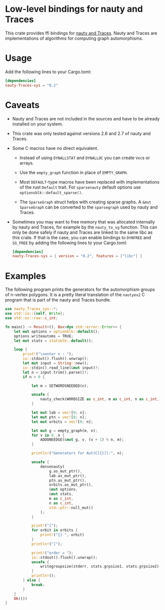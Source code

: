 # Low-level bindings for nauty and Traces

This crate provides ffi bindings for
[nauty and Traces](http://pallini.di.uniroma1.it/).
Nauty and Traces are implementations of algorithms for computing graph
automorphisms.

# Usage

Add the following lines to your Cargo.toml:

```toml
[dependencies]
nauty-Traces-sys = "0.2"
```

# Caveats

* Nauty and Traces are not included in the sources and have to be
  already installed on your system.

* This crate was only tested against versions 2.6 and 2.7 of nauty and
  Traces.

* Some C macros have no direct equivalent.

    - Instead of using `DYNALLSTAT` and `DYNALLOC` you can create
      `Vec`s or arrays.

    - Use the `empty_graph` function in place of `EMPTY_GRAPH`.

    - Most `DEFAULT`-type macros have been replaced with
      implementations of the rust `Default` trait. For `sparsenauty`
      default options use `optionsblk::default_sparse()`.

    - The `SparseGraph` struct helps with creating sparse graphs. A
      `&mut SparseGraph` can be converted to the `sparsegraph` used by
      nauty and Traces.

* Sometimes you may want to free memory that was allocated internally
  by nauty and Traces, for example by the `nauty_to_sg` function. This
  can only be done safely if nauty and Traces are linked to the same
  libc as this crate. If that is the case, you can enable bindings to
  `DYNFREE` and `SG_FREE` by adding the following lines to your
  Cargo.toml:

  ```toml
  [dependencies]
  nauty-Traces-sys = { version = "0.2", features = ["libc"] }
  ```

# Examples

The following program prints the generators for the automorphism
groups of n-vertex polygons. It is a pretty literal translation of the
`nautyex2` C program that is part of the nauty and Traces bundle.

```rust
use nauty_Traces_sys::*;
use std::io::{self, Write};
use std::os::raw::c_int;

fn main() -> Result<(), Box<dyn std::error::Error>> {
    let mut options = optionblk::default();
    options.writeautoms = TRUE;
    let mut stats = statsblk::default();

    loop {
        print!("\nenter n : ");
        io::stdout().flush().unwrap();
        let mut input = String::new();
        io::stdin().read_line(&mut input)?;
        let n = input.trim().parse()?;
        if n > 0 {

            let m = SETWORDSNEEDED(n);

            unsafe {
                nauty_check(WORDSIZE as c_int, m as c_int, n as c_int, NAUTYVERSIONID as c_int);
            }

            let mut lab = vec![0; n];
            let mut ptn = vec![0; n];
            let mut orbits = vec![0; n];

            let mut g = empty_graph(m, n);
            for v in 0..n {
                ADDONEEDGE(&mut g, v, (v + 1) % n, m);
            }

            println!("Generators for Aut(C[{}]):", n);

            unsafe {
                densenauty(
                    g.as_mut_ptr(),
                    lab.as_mut_ptr(),
                    ptn.as_mut_ptr(),
                    orbits.as_mut_ptr(),
                    &mut options,
                    &mut stats,
                    m as c_int,
                    n as c_int,
                    std::ptr::null_mut()
                );
            }

            print!("[");
            for orbit in orbits {
                print!("{} ", orbit)
            }
            println!("]");

            print!("order = ");
            io::stdout().flush().unwrap();
            unsafe {
                writegroupsize(stderr, stats.grpsize1, stats.grpsize2);
            }
            println!();
        } else {
            break;
        }
    }
    Ok(())
}
```
